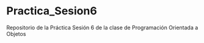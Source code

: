 # Practica_Sesion6
Repositorio de la Práctica Sesión 6 de la clase de Programación Orientada a Objetos
